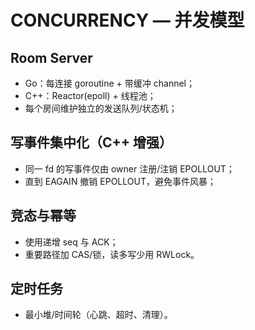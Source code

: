 # CONCURRENCY — 并发模型

## Room Server
- Go：每连接 goroutine + 带缓冲 channel；
- C++：Reactor(epoll) + 线程池；
- 每个房间维护独立的发送队列/状态机；

## 写事件集中化（C++ 增强）
- 同一 fd 的写事件仅由 owner 注册/注销 EPOLLOUT；
- 直到 EAGAIN 撤销 EPOLLOUT，避免事件风暴；

## 竞态与幂等
- 使用递增 seq 与 ACK；
- 重要路径加 CAS/锁，读多写少用 RWLock。

## 定时任务
- 最小堆/时间轮（心跳、超时、清理）。
